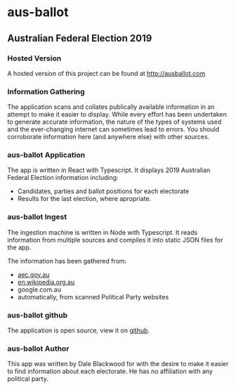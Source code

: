 # aus-ballot
## Australian Federal Election 2019

### Hosted Version
A hosted version of this project can be found at http://ausballot.com

### Information Gathering
The application scans and collates publically available information in an attempt
to make it easier to display. While every effort has been undertaken to generate
accurate information, the nature of the types of systems used and the ever-changing
internet can sometimes lead to errors.
You should corroborate information here (and anywhere else) with other sources.

### aus-ballot Application
The app is written in React with Typescript. It displays 2019 Australian 
Federal Election information including:
 * Candidates, parties and ballot positions for each electorate
 * Results for the last election, where apropriate.

### aus-ballot Ingest
The ingestion machine is written in Node with Typescript.
It reads information from multiple sources and compiles it into static
JSON files for the app.

The information has been gathered from:
 * [aec.gov.au](https://aec.gov.au)
 * [en.wikipedia.org.au](http://en.wikipedia.org.au)
 * google.com.au
 * automatically, from scanned Political Party websites

### aus-ballot github
The application is open source, view it on [github](https://github.com/daleblackwood/aus-ballot).

### aus-ballot Author
This app was written by Dale Blackwood for with the desire to make it easier to
find information about each electorate. He has no affiliation with any political party.
